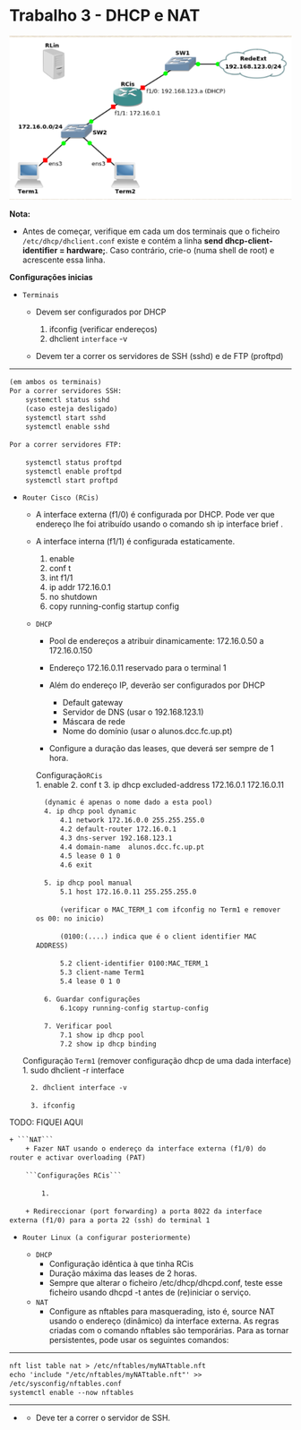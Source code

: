 # Trabalho 3 - DHCP e NAT 

![alt text](image.png)


**Nota:**

+ Antes de começar, verifique em cada um dos terminais que o ficheiro ```/etc/dhcp/dhclient.conf``` existe e contém a linha  **send dhcp-client-identifier = hardware;**.  Caso contrário, crie-o (numa shell de root) e acrescente essa linha.

**Configurações inicias**
+ ```Terminais``` 

    + Devem ser configurados por DHCP
        
        1. ifconfig (verificar endereços)
        2. dhclient ```interface``` -v

    
    + Devem ter a correr os servidores de SSH (sshd) e de FTP (proftpd)
****
    (em ambos os terminais)
    Por a correr servidores SSH:
        systemctl status sshd
        (caso esteja desligado)
        systemctl start sshd
        systemctl enable sshd 

    Por a correr servidores FTP:

        systemctl status proftpd
        systemctl enable proftpd
        systemctl start proftpd



+ ```Router Cisco (RCis)```

    + A interface externa (f1/0) é configurada por DHCP. Pode ver que endereço lhe foi atribuído usando o comando  sh ip interface brief .


    + A interface interna (f1/1) é configurada estaticamente.

        1. enable 
        2. conf t 
        3. int f1/1 
        4. ip addr 172.16.0.1
        5. no shutdown
        6. copy running-config startup config

    + ```DHCP```

        + Pool de endereços a atribuir dinamicamente: 172.16.0.50 a 172.16.0.150


        + Endereço 172.16.0.11 reservado para o terminal 1

        + Além do endereço IP, deverão ser configurados por DHCP
            + Default gateway
            + Servidor de DNS (usar o 192.168.123.1)
            + Máscara de rede
            + Nome do domínio (usar o alunos.dcc.fc.up.pt)
        
        + Configure a duração das leases, que deverá ser sempre de 1 hora.

        Configuração```RCis```  
            1. enable 
            2. conf t 
            3. ip dhcp excluded-address 172.16.0.1 172.16.0.11
            
            (dynamic é apenas o nome dado a esta pool)
            4. ip dhcp pool dynamic 
                4.1 network 172.16.0.0 255.255.255.0
                4.2 default-router 172.16.0.1
                4.3 dns-server 192.168.123.1
                4.4 domain-name  alunos.dcc.fc.up.pt
                4.5 lease 0 1 0
                4.6 exit
            
            5. ip dhcp pool manual
                5.1 host 172.16.0.11 255.255.255.0

                (verificar o MAC_TERM_1 com ifconfig no Term1 e remover os 00: no inicio)

                (0100:(....) indica que é o client identifier MAC ADDRESS)

                5.2 client-identifier 0100:MAC_TERM_1 
                5.3 client-name Term1
                5.4 lease 0 1 0

            6. Guardar configurações
                6.1copy running-config startup-config

            7. Verificar pool
                7.1 show ip dhcp pool
                7.2 show ip dhcp binding
    
    Configuração ```Term1```
        (remover configuração dhcp de uma dada interface)
        1. sudo dhclient -r interface

        2. dhclient interface -v 

        3. ifconfig 


TODO: FIQUEI AQUI 

    + ```NAT```
    	+ Fazer NAT usando o endereço da interface externa (f1/0) do router e activar overloading (PAT)

        ```Configurações RCis```

            1.

        + Redireccionar (port forwarding) a porta 8022 da interface externa (f1/0) para a porta 22 (ssh) do terminal 1

+ ```Router Linux (a configurar posteriormente)```

    + ```DHCP```
        + Configuração idêntica à que tinha RCis
        + Duração máxima das leases de 2 horas.
        + Sempre que alterar o ficheiro /etc/dhcp/dhcpd.conf, teste esse ficheiro usando  dhcpd -t  antes de (re)iniciar o serviço.
    + ```NAT```
        + Configure as nftables para masquerading, isto é, source NAT usando o endereço (dinâmico) da interface externa. As regras criadas com o comando nftables são temporárias. Para as tornar persistentes, pode usar os seguintes comandos:
****
    nft list table nat > /etc/nftables/myNATtable.nft 
    echo 'include "/etc/nftables/myNATtable.nft"' >> /etc/sysconfig/nftables.conf 
    systemctl enable --now nftables 
****
    
+ + Deve ter a correr o servidor de SSH.
